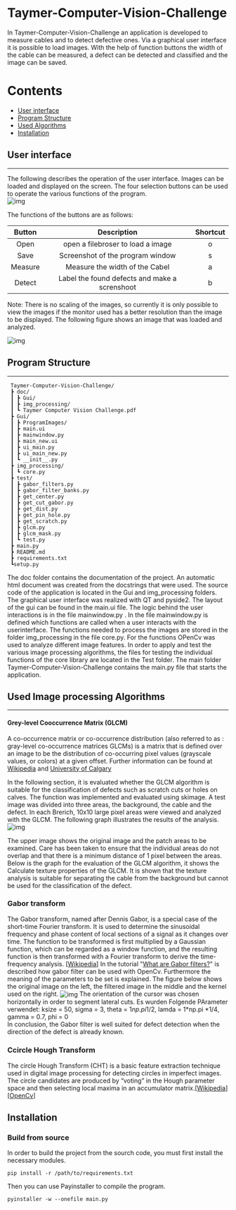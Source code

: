 # Taymer-Computer-Vision-Challenge



     
In Taymer-Computer-Vision-Challenge an application is developed to measure cables and to detect defective ones. Via a graphical user interface it is possible to load images. With the help of function buttons the width of the cable can be measured, a defect can be detected and classified and the image can be saved.


Contents
========

 * [User interface](#user-interface)
 * [Program Structure](#program-structure)
 * [Used Algorithms](#used-algorithms)
 * [Installation](#installation)
 <!--- * [Installation](#installation) --->

## User interface
---
The following describes the operation of the user interface. Images can be loaded and displayed on the screen. The four selection buttons can be used to operate the various functions of the program.  
<img src="https://github.com/JoMe92/Taymer-Computer-Vision-Challenge/blob/main/Output%20Images/GUI.png" align="center"
     alt="img" >

The functions of the buttons are as follows:

Button | Description |Shortcut
| :---: | :---: | :---:
Open  | open a filebroser to load a image | o
Save  | Screenshot of the program window  | s
Measure  | Measure the width of the Cabel | a
Detect  | Label the found defects and make a screnshoot | b

Note:
There is no scaling of the images, so currently it is only possible to view the images if the monitor used has a better resolution than the image to be displayed. The following figure shows an image that was loaded and analyzed.

<img src="https://github.com/JoMe92/Taymer-Computer-Vision-Challenge/blob/main/Output%20Images/GUIDemo.jpg" align="center"
     alt="img" >


## Program Structure
---

     Taymer-Computer-Vision-Challenge/
     ┣ doc/
     ┃ ┣ Gui/
     ┃ ┣ img_processing/
     ┃ ┗ Taymer Computer Vision Challenge.pdf
     ┣ Gui/
     ┃ ┣ ProgramImages/
     ┃ ┣ main.ui
     ┃ ┣ mainwindow.py
     ┃ ┣ main_new.ui
     ┃ ┣ ui_main.py
     ┃ ┣ ui_main_new.py
     ┃ ┗ __init__.py
     ┣ img_processing/
     ┃ ┗ core.py
     ┣ test/
     ┃ ┣ gabor_filters.py
     ┃ ┣ gabor_filter_banks.py
     ┃ ┣ get_center.py
     ┃ ┣ get_cut_gabor.py
     ┃ ┣ get_dist.py
     ┃ ┣ get_pin_hole.py
     ┃ ┣ get_scratch.py
     ┃ ┣ glcm.py
     ┃ ┣ glcm_mask.py
     ┃ ┗ test.py
     ┣ main.py
     ┣ README.md
     ┣ requirements.txt
     ┗setup.py
          


The doc folder contains the documentation of the project. An automatic html document was created from the docstrings that were used. The source code of the application is located in the Gui and img_processing folders. The graphical user interface was realized with QT and pyside2. The layout of the gui can be found in the main.ui file. The logic behind the user interactions is in the file mainwindow.py . In the file mainwindow.py is defined which functions are called when a user interacts with the userinterface. The functions needed to process the images are stored in the folder img_processing in the file core.py. For the functions OPenCv was used to analyze different image features. In order to apply and test the various image processing algorithms, the files for testing the individual functions of the core library are located in the Test folder. The main folder Taymer-Computer-Vision-Challenge contains the main.py file that starts the application.


## Used Image processing Algorithms 
---

#### Grey-level Cooccurrence Matrix (GLCM)
A co-occurrence matrix or co-occurrence distribution (also referred to as : gray-level co-occurrence matrices GLCMs) is a matrix that is defined over an image to be the distribution of co-occurring pixel values (grayscale values, or colors) at a given offset. Further information can be found at 
[Wikipedia](https://en.wikipedia.org/wiki/Co-occurrence_matrix) and 
[University of Calgary](https://prism.ucalgary.ca/handle/1880/51900)

In the following section, it is evaluated whether the GLCM algorithm is suitable for the classification of defects such as scratch cuts or holes on calves. The function was implemented and evaluated using skimage. A test image was divided into three areas, the background, the cable and the defect. In each Brerich, 10x10 large pixel areas were viewed and analyzed with the GLCM. The following graph illustrates the results of the analysis.
<img src="https://github.com/JoMe92/Taymer-Computer-Vision-Challenge/blob/main/Output%20Images/glcm.png" align="center"
     alt="img" >
     
The upper image shows the original image and the patch areas to be examined. Care has been taken to ensure that the individual areas do not overlap and that there is a minimum distance of 1 pixel between the areas. Below is the graph for the evaluation of the GLCM algorithm, it shows the Calculate texture properties of the GLCM. It is shown that the texture analysis is suitable for separating the cable from the background but cannot be used for the classification of the defect.


### Gabor transform 
The Gabor transform, named after Dennis Gabor, is a special case of the short-time Fourier transform. It is used to determine the sinusoidal frequency and phase content of local sections of a signal as it changes over time. The function to be transformed is first multiplied by a Gaussian function, which can be regarded as a window function, and the resulting function is then transformed with a Fourier transform to derive the time-frequency analysis. [[Wikipedia](https://en.wikipedia.org/wiki/Gabor_transform)]
In the tutorial "[What are Gabor filters?](https://www.youtube.com/watch?v=QEz4bG9P3Qs)" is described how gabor filter can be used with OpenCv. Furthermore the meaning of the parameters to be set is explained. The figure below shows the original image on the left, the filtered image in the middle and the kernel used on the right.
<img src="https://github.com/JoMe92/Taymer-Computer-Vision-Challenge/blob/main/Output%20Images/horizontal Gabor filter.png" align="center"
     alt="img" >
The orientation of the cursor was chosen horizontally in order to segment lateral cuts. Es wurden Folgende PArameter verwendet: ksize = 50, sigma = 3, theta = 1*np.pi*1/2, lamda = 1*np.pi *1/4, gamma = 0.7, phi = 0  
In conclusion, the Gabor filter is well suited for defect detection when the direction of the defect is already known. 

###  Ccircle Hough Transform
The circle Hough Transform (CHT) is a basic feature extraction technique used in digital image processing for detecting circles in imperfect images. The circle candidates are produced by “voting” in the Hough parameter space and then selecting local maxima in an accumulator matrix.[[Wikipedia](https://en.wikipedia.org/wiki/Circle_Hough_Transform)] [[OpenCv](https://docs.opencv.org/3.4/dd/d1a/group__imgproc__feature.html#ga47849c3be0d0406ad3ca45db65a25d2d)]



##  Installation

### Build from source

In order to build the project from the sourch code, you must first install the necessary modules.

```
pip install -r /path/to/requirements.txt
```
Then you can use Payinstaller to compile the program.
```
pyinstaller -w --onefile main.py
```
